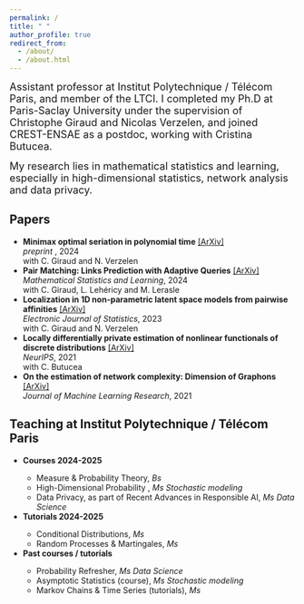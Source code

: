 ```yaml
---
permalink: /
title: " "
author_profile: true
redirect_from: 
  - /about/
  - /about.html
---
```

<font size="+1">Assistant professor at Institut Polytechnique / Télécom Paris, and member of  the LTCI. 
I completed my Ph.D at Paris-Saclay University under the supervision of Christophe Giraud and Nicolas Verzelen, and  joined  CREST-ENSAE as a postdoc, working with Cristina Butucea. </font> <br />


<font size="+1">My research lies in mathematical statistics and learning, especially in high-dimensional statistics, network analysis and data privacy.  </font>



Papers
------
<ul>
  <li><b>Minimax optimal seriation in polynomial time</b> <a href="https://arxiv.org/pdf/2405.08747">[ArXiv]</a> <br />
     <em> preprint </em>, 2024 <br /> 
    with C. Giraud and N. Verzelen </li>
  <li><b>Pair Matching: Links Prediction with Adaptive Queries</b> <a href="https://arxiv.org/pdf/1905.07342v3.pdf">[ArXiv]</a> <br />
     <em> Mathematical Statistics and Learning</em>, 2024 <br /> 
    with C. Giraud, L. Lehéricy and M. Lerasle </li>
  <li><b>Localization in 1D non-parametric latent space models from pairwise affinities</b>  <a href="https://arxiv.org/pdf/2108.03098.pdf">[ArXiv]</a> <br /> 
    <em> Electronic Journal of Statistics</em>, 2023 <br /> 
    with C. Giraud and N. Verzelen </li>
  <li><b>Locally differentially private estimation of nonlinear functionals of discrete distributions</b> <a href="https://arxiv.org/abs/2107.03940">[ArXiv]</a> <br /> 
      <em>NeurIPS</em>, 2021 <br /> 
   with C. Butucea </li>
  <li><b>On the estimation of network complexity: Dimension of Graphons</b> <a href="https://arxiv.org/pdf/1909.02900.pdf">[ArXiv]</a> <br /> 
    <em>Journal of Machine Learning Research</em>, 2021 </li>
</ul>
   
    
    
Teaching at Institut Polytechnique / Télécom Paris 
------
<ul>
  <li><b> Courses 2024-2025 </b></li>
    <ul>
      <li> Measure & Probability Theory, <em>Bs</em>  </li>
       <li> High-Dimensional Probability , <em>Ms Stochastic modeling </em>  </li>
      <li> Data Privacy, as part of Recent Advances in Responsible AI, <em>Ms Data Science </em> </li>
    </ul>
    <li><b> Tutorials 2024-2025</b></li>
    <ul>
       <li> Conditional Distributions,  <em>Ms</em> </li>
      <li> Random Processes & Martingales,  <em>Ms</em> </li>
    </ul>
  
  <li><b> Past courses / tutorials </b></li>
  <ul>
      <li> Probability Refresher, <em> Ms Data Science</em> </li>
      <li> Asymptotic Statistics (course), <em>Ms Stochastic modeling </em> </li>
      <li> Markov Chains & Time Series (tutorials),  <em>Ms</em> </li> 
    </ul>
</ul>
 




